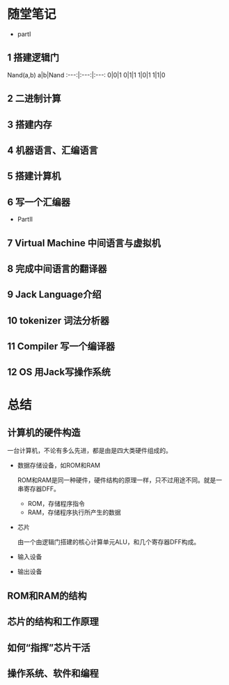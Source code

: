 # 随堂笔记
- partI
## 1 搭建逻辑门
  Nand(a,b)
  a|b|Nand
  :---:|:---:|:---:
  0|0|1
  0|1|1
  1|0|1 
  1|1|0
  
## 2 二进制计算
## 3 搭建内存
## 4 机器语言、汇编语言
## 5 搭建计算机
## 6 写一个汇编器
- PartII
## 7 Virtual Machine 中间语言与虚拟机
## 8 完成中间语言的翻译器
## 9 Jack Language介绍
## 10 tokenizer 词法分析器
## 11 Compiler 写一个编译器
## 12 OS 用Jack写操作系统
# 总结
## 计算机的硬件构造

一台计算机，不论有多么先进，都是由是四大类硬件组成的。

- 数据存储设备，如ROM和RAM
  
  ROM和RAM是同一种硬件，硬件结构的原理一样，只不过用途不同。就是一串寄存器DFF。
  - ROM，存储程序指令
  - RAM，存储程序执行所产生的数据

- 芯片

  由一个由逻辑门搭建的核心计算单元ALU，和几个寄存器DFF构成。
  
- 输入设备

  
  
- 输出设备
  
## ROM和RAM的结构
## 芯片的结构和工作原理
## 如何“指挥”芯片干活
## 
## 操作系统、软件和编程
